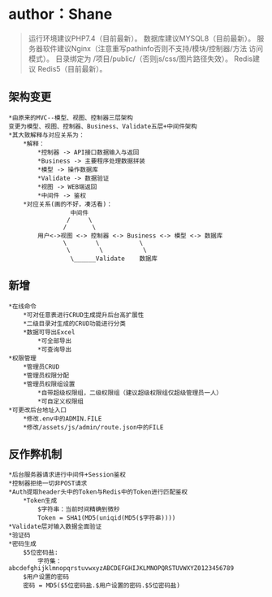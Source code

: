 author：Shane
===============

> 运行环境建议PHP7.4（目前最新）。
> 数据库建议MYSQL8（目前最新）。
> 服务器软件建议Nginx（注意重写pathinfo否则不支持/模块/控制器/方法 访问模式）。
> 目录绑定为 /项目/public/（否则js/css/图片路径失效）。
> Redis建议 Redis5（目前最新）。

## 架构变更
    
    *由原来的MVC--模型、视图、控制器三层架构
    变更为模型、视图、控制器、Business、Validate五层+中间件架构
    *其大致解释与对应关系为：
        *解释：
            *控制器 -> API接口数据输入与返回
            *Business -> 主要程序处理数据拼装
            *模型 -> 操作数据库
            *Validate -> 数据验证
            *视图 -> WEB端返回
            *中间件 -> 鉴权
        *对应关系(画的不好，凑活看)：
                     中间件
                    /     \
                   /       \
            用户<->视图 <-> 控制器 <-> Business <-> 模型 <-> 数据库
                   \        \           \
                    \        \           \
                     \______Validate    数据库
    
## 新增

    *在线命令
        *可对任意表进行CRUD生成提升后台高扩展性
        *二级目录对生成的CRUD功能进行分类
        *数据可导出Excel
            *可全部导出
            *可查询导出
    *权限管理
        *管理员CRUD
        *管理员权限分配
        *管理员权限组设置
            *自带超级权限组，二级权限组（建议超级权限组仅超级管理员一人）
            *可自定义权限组
    *可更改后台地址入口
        *修改.env中的ADMIN.FILE
        *修改/assets/js/admin/route.json中的FILE        

## 反作弊机制
    
    *后台服务器请求进行中间件+Session鉴权
    *控制器拒绝一切非POST请求
    *Auth提取header头中的Token与Redis中的Token进行匹配鉴权
        *Token生成
            $字符串：当前时间精确到微秒
            Token = SHA1(MD5(uniqid(MD5($字符串))))
    *Validate层对输入数据全面验证
    *验证码
    *密码生成
        $5位密码盐:
            字符集：abcdefghijklmnopqrstuvwxyzABCDEFGHIJKLMNOPQRSTUVWXYZ0123456789
        $用户设置的密码
        密码 = MD5($5位密码盐.$用户设置的密码.$5位密码盐)
        